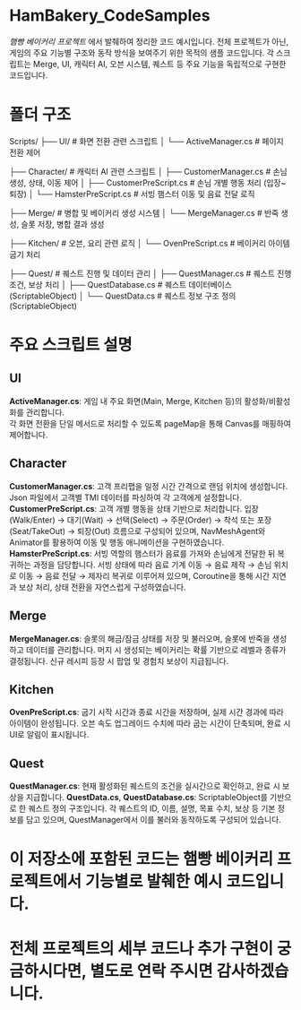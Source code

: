 # HamBakery_CodeSamples

*햄빵 베이커리 프로젝트* 에서 발췌하여 정리한 코드 예시입니다.
전체 프로젝트가 아닌, 게임의 주요 기능별 구조와 동작 방식을 보여주기 위한 목적의 샘플 코드입니다.
각 스크립트는 Merge, UI, 캐릭터 AI, 오븐 시스템, 퀘스트 등 주요 기능을 독립적으로 구현한 코드입니다.

# 폴더 구조

Scripts/
├── UI/                        # 화면 전환 관련 스크립트
│   └── ActiveManager.cs       # 페이지 전환 제어

├── Character/                 # 캐릭터 AI 관련 스크립트
│   ├── CustomerManager.cs     # 손님 생성, 상태, 이동 제어
│   ├── CustomerPreScript.cs   # 손님 개별 행동 처리 (입장~퇴장)
│   └── HamsterPreScript.cs    # 서빙 햄스터 이동 및 음료 전달 로직

├── Merge/                     # 병합 및 베이커리 생성 시스템
│   └── MergeManager.cs        # 반죽 생성, 슬롯 저장, 병합 결과 생성

├── Kitchen/                   # 오븐, 요리 관련 로직
│   └── OvenPreScript.cs       # 베이커리 아이템 굽기 처리

├── Quest/                     # 퀘스트 진행 및 데이터 관리
│   ├── QuestManager.cs        # 퀘스트 진행 조건, 보상 처리
│   ├── QuestDatabase.cs       # 퀘스트 데이터베이스 (ScriptableObject)
│   └── QuestData.cs           # 퀘스트 정보 구조 정의 (ScriptableObject)


# 주요 스크립트 설명

## UI
 **ActiveManager.cs**: 게임 내 주요 화면(Main, Merge, Kitchen 등)의 활성화/비활성화를 관리합니다.  
                       각 화면 전환을 단일 메서드로 처리할 수 있도록 pageMap을 통해 Canvas를 매핑하여 제어합니다.
 
## Character
 **CustomerManager.cs**: 고객 프리팹을 일정 시간 간격으로 랜덤 위치에 생성합니다. 
                         Json 파일에서 고객별 TMI 데이터를 파싱하여 각 고객에게 설정합니다.
 **CustomerPreScript.cs**: 고객 개별 행동을 상태 기반으로 처리합니다.
                           입장(Walk/Enter) → 대기(Wait) → 선택(Select) → 주문(Order) → 착석 또는 포장(Seat/TakeOut) → 퇴장(Out) 흐름으로 구성되어 있으며,
                           NavMeshAgent와 Animator를 활용하여 이동 및 행동 애니메이션을 구현하였습니다.
 **HamsterPreScript.cs**: 서빙 역할의 햄스터가 음료를 가져와 손님에게 전달한 뒤 복귀하는 과정을 담당합니다.
                          서빙 상태에 따라 음료 기계 이동 → 음료 제작 → 손님 위치로 이동 → 음료 전달 → 제자리 복귀로 이루어져 있으며,
                          Coroutine을 통해 시간 지연과 보상 처리, 상태 전환을 자연스럽게 구성하였습니다.
 
## Merge
 **MergeManager.cs**: 슬롯의 해금/잠금 상태를 저장 및 불러오며, 슬롯에 반죽을 생성하고 데이터를 관리합니다.
                      머지 시 생성되는 베이커리는 확률 기반으로 레벨과 종류가 결정됩니다.
                      신규 레시피 등장 시 팝업 및 경험치 보상이 지급됩니다.

## Kitchen
 **OvenPreScript.cs**: 굽기 시작 시간과 종료 시간을 저장하며, 실제 시간 경과에 따라 아이템이 완성됩니다.
                       오븐 속도 업그레이드 수치에 따라 굽는 시간이 단축되며, 완료 시 UI로 알림이 표시됩니다.

## Quest
 **QuestManager.cs**: 현재 활성화된 퀘스트의 조건을 실시간으로 확인하고, 완료 시 보상을 지급합니다.
 **QuestData.cs**, **QuestDatabase.cs**: ScriptableObject를 기반으로 한 퀘스트 정의 구조입니다.
                                         각 퀘스트의 ID, 이름, 설명, 목표 수치, 보상 등 기본 정보를 담고 있으며,
                                         QuestManager에서 이를 불러와 동작하도록 구성되어 있습니다.


# 이 저장소에 포함된 코드는 햄빵 베이커리 프로젝트에서 기능별로 발췌한 예시 코드입니다.
# 전체 프로젝트의 세부 코드나 추가 구현이 궁금하시다면, 별도로 연락 주시면 감사하겠습니다.
